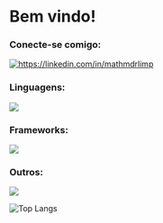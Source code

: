 <h1>Bem vindo!</h1>
<h3 align="left">Conecte-se comigo:</h3>
<p align="left">
<a href="https://linkedin.com/in/https://linkedin.com/in/mathmdrlimp" target="blank"><img align="center" src="https://skillicons.dev/icons?i=linkedin" alt="https://linkedin.com/in/mathmdrlimp" /></a>
</p>

<h3 align="left">Linguagens:</h3>
<p align="left"> 
<a  target="_blank" rel="noreferrer"> 
    <img src="https://skillicons.dev/icons?i=java,js,ts,sql" />
</a>
</p>

<h3 align="left">Frameworks:</h3>
<p align="left"> 
<a  target="_blank" rel="noreferrer"> 
    <img src="https://skillicons.dev/icons?i=bootstrap,spring,nodejs,react" />
</a>
</p>

<h3 align="left">Outros:</h3>
<p align="left"> 
<a target="_blank" rel="noreferrer"> 
    <img src="https://skillicons.dev/icons?i=docker,git,linux,arch" />
</a>
</p>

![Top Langs](https://github-readme-stats.vercel.app/api/top-langs/?username=anuraghazra&layout=compact&langs_count=8)





